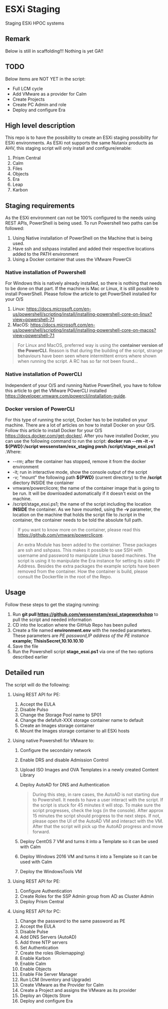 # ESXi Staging

Staging ESXi HPOC systems

## Remark

Below is still in scaffolding!!! Nothing is yet GA!!

## TODO

Below items are NOT YET in the script:

- Full LCM cycle
- Add VMware as a provider for Calm
- Create Projects
- Create PC Admin and role
- Deploy and configure Era

## High level description

This repo is to have the possibility to create an ESXi staging possibility for ESXi environments.
As ESXi not supports the same Nutanix products as AHV, this staging script will only install and configure/enable:

1. Prism Central
2. Calm
3. Files
4. Objects
5. Era
6. Leap
7. Karbon

## Staging requirements

As the ESXi environment can not be 100% configured to the needs using REST APIs, PowerShell is being used. To run Powershell two paths can be followed:

1. Using Native installation of PowerShell on the Machine that is being used.
2. Have ssh and sshpass installed and added their respective locations added to the PATH environment
2. Using a Docker container that uses the VMware PowerCli

### Native installation of Powershell

For Windows this is natively already installed, so there is nothing that needs to be done on that part.
If the machine is Mac or Linux, it is still possible to install PowerShell. Please follow the article to get PowerShell installed for your O/S

1. Linux: <https://docs.microsoft.com/en-us/powershell/scripting/install/installing-powershell-core-on-linux?view=powershell-7.1>
2. MacOS: <https://docs.microsoft.com/en-us/powershell/scripting/install/installing-powershell-core-on-macos?view=powershell-7.1>

> For Linux and MacOS, preferred way is using the **container version of the PowerCLI.** Reason is that during the building of the script, strange behaviours have been seen where intermittent errors where shown when running the script. A RC has so far not been found...

### Native installation of PowerCLI

Independent of your O/S and running Native PowerShell, you have to follow this article to get the VMware POwerCLI installed <https://developer.vmware.com/powercli/installation-guide>.

### Docker version of PowerCLI

For this type of running the script, Docker has to be installed on your machine. There are a lot of articles on how to install Docker on your O/S. Follow this article to install Docker for your O/S <https://docs.docker.com/get-docker/>. After you have installed Docker, you can use the following command to run the script: **docker run --rm -it -v ${PWD}:/script wessenstam/esx_staging pwsh /script/stage_esxi.ps1** .Where:

- --rm; after the container has stopped, remove it from the docker environment
- -it; run in interactive mode, show the console output of the script
- -v; "mount" the following path **${PWD}** (current directory) to the **/script** diectory INSIDE the container
- vmware/powerclicore; the name of the container image that is going to be run. It will be downloaded automatically if it doesn't exist on the machine.
- /script/stage_esxi.ps1; the name of the script including the location **INSIDE** the container. As we have mounted, using the **-v** parameter, the location on the machine that holds the script file to /script in the container, the container needs to be told the absolute full path.

> If you want to know more on the container, please read this <https://github.com/vmware/powerclicore>.

> An extra Module has been added to the container. These packages are ssh and sshpass. This makes it possible to use SSH with username and password to manipulate Linux based machines. The script is using it to manipulate the Era instance for setting its static IP Address. Besides the extra packages the example scripts have been removed from the container. How the container is build, please consult the Dockerfile in the root of the Repo.  


## Usage

Follow these steps to get the staging running:

1. Run **git pull <https://github.com/wessenstam/esxi_stageworkshop>** to pull the script and needed information
2. CD into the location where the GitHub Repo has been pulled
3. Create a file named **environment.env** with the needed parameters. These parameters are *PE password,IP address of the PE instance* **example; ThisisSecret,10.10.10.10**
4. Save the file
5. Run the Powershell script **stage_esxi.ps1** via one of the two options described earlier

## Detailed run

The script will do the following:

1. Using REST API for PE:

   1. Accept the EULA
   2. Disable Pulso
   3. Change the Storage Pool name to SP01
   4. Change the defafult-XXX storage container name to default
   5. Create an Images storage container
   6. Mount the Images storage container to all ESXi hosts

2. Using native Powershell for VMware to:

   1. Configure the secondairy network
   2. Enable DRS and disable Admission Control
   3. Upload ISO Images and OVA Templates in a newly created Content Library
   4. Deploy AutoAD for DNS and Authentication

      > During this step, in rare cases, the AutoAD is not starting due to Powershell. It needs to have a user interact with the script. If the script is stuck for 45 minutes it will stop. To make sure the script progresses, check the logs (in the console). After approx 15 minutes the script should progress to the next steps. If not, please open the UI of the AutoAD VM and interact with the VM. After that the script will pick up the AutoAD progress and move forward.

   5. Deploy CentOS 7 VM and turns it into a Template so it can be used with Calm
   6. Deploy Windows 2016 VM and turns it into a Template so it can be used with Calm
   7. Deploy the WindowsTools VM

3. Using REST API for PE:

   1. Configure Authentication
   2. Create Roles for the SSP Admin group from AD as Cluster Admin
   3. Deploy Prism Central

4. Using REST API for PC:

   1. Change the password to the same password as PE
   2. Accept the EULA
   3. Disable Pulse
   4. Add DNS Servers (AutoAD)
   5. Add three NTP servers
   6. Set Authentication
   7. Create the roles (Rolemapping)
   8. Enable Karbon
   9. Enable Calm
   10. Enable Objects
   11. Enable File Server Manager
   12. Run LCM (Inventory and Upgrade)
   13. Create VMware as the Provider for Calm
   14. Create a Project and assigns the VMware as its provider
   15. Deploy an Objects Store
   16. Deploy and configure Era
